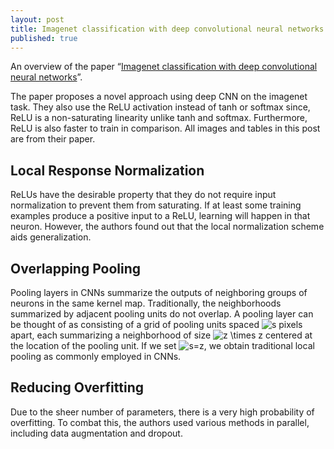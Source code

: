 ```yaml
---
layout: post
title: Imagenet classification with deep convolutional neural networks
published: true
---
```


An overview of the paper “[Imagenet classification with deep convolutional neural networks](http://papers.nips.cc/paper/4824-imagenet-classification-with-deep-convolutional-neural-networks.pdf)”.
<!--break-->
The paper proposes a novel approach using deep CNN on the imagenet task. They also use the ReLU activation instead of tanh or softmax since, ReLU is a non-saturating linearity unlike tanh and softmax. Furthermore, ReLU is also faster to train in comparison. All images and tables in this post are from their paper.

## Local Response Normalization

ReLUs have the desirable property that they do not require input normalization to prevent them from saturating. If at least some training examples produce a positive input to a ReLU, learning will happen in that neuron. However, the authors found out that the local normalization scheme aids generalization.

## Overlapping Pooling

Pooling layers in CNNs summarize the outputs of neighboring groups of neurons in the same kernel map. Traditionally, the neighborhoods summarized by adjacent pooling units do not overlap. A pooling layer can be thought of as consisting of a grid of pooling units spaced <img src="https://latex.codecogs.com/svg.latex?s" title="s" /> pixels apart, each summarizing a neighborhood of size <img src="https://latex.codecogs.com/svg.latex?z&space;\times&space;z" title="z \times z" /> centered at the location of the pooling unit. If we set <img src="https://latex.codecogs.com/svg.latex?s=z" title="s=z" />, we obtain traditional local pooling as commonly employed in CNNs.

## Reducing Overfitting

Due to the sheer number of parameters, there is a very high probability of overfitting. To combat this, the authors used various methods in parallel, including data augmentation and dropout.
